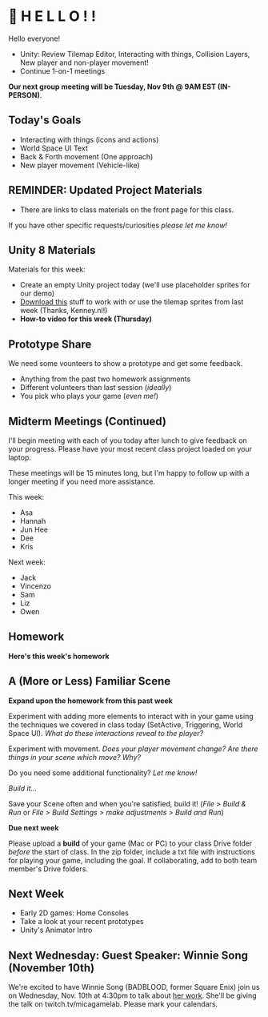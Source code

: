 # 🍏 H E L L O ! ! 
Hello everyone!
- Unity: Review Tilemap Editor, Interacting with things, Collision Layers, New player and non-player movement!
- Continue 1-on-1 meetings


__Our next group meeting will be Tuesday, Nov 9th @ 9AM EST (IN-PERSON)__. 

## Today's Goals ##
- Interacting with things (icons and actions)
- World Space UI Text
- Back & Forth movement (One approach)
- New player movement (Vehicle-like)

## REMINDER: Updated Project Materials ##
- There are links to class materials on the front page for this class.

If you have other specific requests/curiosities *please let me know!*

## Unity 8 Materials ##

Materials for this week:
- Create an empty Unity project today (we'll use placeholder sprites for our demo)
- [Download this](https://drive.google.com/file/d/19tUvhhAr7iboSdzQ2Ccgp3hQEmNSZiVZ/view?usp=sharing) stuff to work with or use the tilemap sprites from last week (Thanks, Kenney.nl!)
- __How-to video for this week (Thursday)__

## Prototype Share ##

We need some vounteers to show a prototype and get some feedback.
- Anything from the past two homework assignments
- Different volunteers than last session (*ideally*)
- You pick who plays your game (_even me!_)


## Midterm Meetings (Continued) ##

I'll begin meeting with each of you today after lunch to give feedback on your progress. Please have your most recent class project loaded on your laptop.

These meetings will be 15 minutes long, but I'm happy to follow up with a longer meeting if you need more assistance. 

This week:
- Asa
- Hannah
- Jun Hee
- Dee
- Kris

Next week:
- Jack
- Vincenzo
- Sam
- Liz
- Owen

## Homework ##

__Here's this week's homework__

## A (More or Less) Familiar Scene
__Expand upon the homework from this past week__

Experiment with adding more elements to interact with in your game using the techniques we covered in class today (SetActive, Triggering, World Space UI). *What do these interactions reveal to the player?*

Experiment with movement. *Does your player movement change? Are there things in your scene which move? Why?*

Do you need some additional functionality? *Let me know!*

*Build it...*

Save your Scene often and when you're satisfied, build it! (*File > Build & Run* or *File > Build Settings > make adjustments > Build and Run*)

__Due next week__

Please upload a __build__ of your game (Mac or PC) to your class Drive folder *before* the start of class. In the zip folder, include a txt file with instructions for playing your game, including the goal. If collaborating, add to both team member's Drive folders.


## Next Week
- Early 2D games: Home Consoles
- Take a look at your recent prototypes
- Unity's Animator Intro

## Next Wednesday: Guest Speaker: Winnie Song (November 10th)
We're excited to have Winnie Song (BADBLOOD, former Square Enix) join us on Wednesday, Nov. 10th at 4:30pm to talk about [her work](https://wsong.me). She'll be giving the talk on twitch.tv/micagamelab. Please mark your calendars.